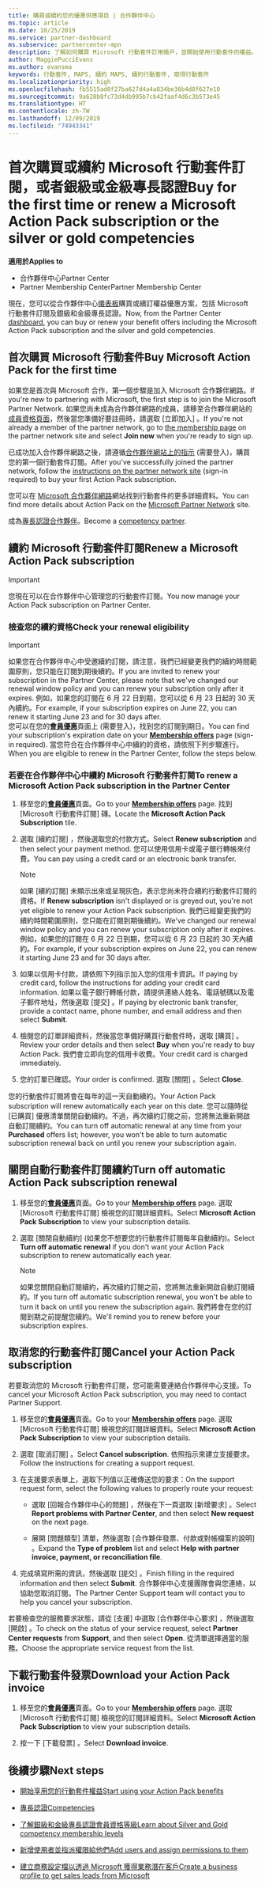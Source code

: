 ```yaml
---
title: 購買或續約您的優惠供應項目 | 合作夥伴中心
ms.topic: article
ms.date: 10/25/2019
ms.service: partner-dashboard
ms.subservice: partnercenter-mpn
description: 了解如何購買 Microsoft 行動套件訂用帳戶，並開始使用行動套件的權益。 同時了解如何更新、取消、檢視您的帳單等等。
author: MaggiePucciEvans
ms.author: evansma
keywords: 行動套件, MAPS, 續約 MAPS, 續約行動套件, 取得行動套件
ms.localizationpriority: high
ms.openlocfilehash: fb5515ad0f27ba627d4a4a834be36b4d8f627e10
ms.sourcegitcommit: 9a628b8fc73d4db995b7cb42faaf4d6c3b573e45
ms.translationtype: HT
ms.contentlocale: zh-TW
ms.lasthandoff: 12/09/2019
ms.locfileid: "74943341"
---
```

# <a name="buy-for-the-first-time-or-renew-a-microsoft-action-pack-subscription-or-the-silver-or-gold-competencies"></a><span data-ttu-id="502fa-105">首次購買或續約 Microsoft 行動套件訂閱，或者銀級或金級專長認證</span><span class="sxs-lookup"><span data-stu-id="502fa-105">Buy for the first time or renew a Microsoft Action Pack subscription or the silver or gold competencies</span></span>

<span data-ttu-id="502fa-106">**適用於**</span><span class="sxs-lookup"><span data-stu-id="502fa-106">**Applies to**</span></span>

-  <span data-ttu-id="502fa-107">合作夥伴中心</span><span class="sxs-lookup"><span data-stu-id="502fa-107">Partner Center</span></span>
-  <span data-ttu-id="502fa-108">Partner Membership Center</span><span class="sxs-lookup"><span data-stu-id="502fa-108">Partner Membership Center</span></span>

<span data-ttu-id="502fa-109">現在，您可以從合作夥伴中心[儀表板](https://docs.microsoft.com/partner-center/)購買或續訂權益優惠方案，包括 Microsoft 行動套件訂閱及銀級和金級專長認證。</span><span class="sxs-lookup"><span data-stu-id="502fa-109">Now, from the Partner Center [dashboard](https://docs.microsoft.com/partner-center/), you can buy or renew your benefit offers including the Microsoft Action Pack subscription and the silver and gold competencies.</span></span> 

## <a name="buy-microsoft-action-pack-for-the-first-time"></a><span data-ttu-id="502fa-110">首次購買 Microsoft 行動套件</span><span class="sxs-lookup"><span data-stu-id="502fa-110">Buy Microsoft Action Pack for the first time</span></span>

<span data-ttu-id="502fa-111">如果您是首次與 Microsoft 合作，第一個步驟是加入 Microsoft 合作夥伴網路。</span><span class="sxs-lookup"><span data-stu-id="502fa-111">If you're new to partnering with Microsoft, the first step is to join the Microsoft Partner Network.</span></span> <span data-ttu-id="502fa-112">如果您尚未成為合作夥伴網路的成員，請移至合作夥伴網站的[成員資格頁面](https://partner.microsoft.com/membership)，然後當您準備好要註冊時，請選取 [立即加入]  。</span><span class="sxs-lookup"><span data-stu-id="502fa-112">If you're not already a member of the partner network, go to [the membership page](https://partner.microsoft.com/membership) on the partner network site and select **Join now** when you're ready to sign up.</span></span> 

<span data-ttu-id="502fa-113">已成功加入合作夥伴網路之後，請遵循[合作夥伴網站上的指示](https://partner.microsoft.com/membership/action-pack) (需要登入)，購買您的第一個行動套件訂閱。</span><span class="sxs-lookup"><span data-stu-id="502fa-113">After you've successfully joined the partner network, follow the [instructions on the partner network site](https://partner.microsoft.com/membership/action-pack) (sign-in required) to buy your first Action Pack subscription.</span></span> 

<span data-ttu-id="502fa-114">您可以在 [Microsoft 合作夥伴網路](https://partner.microsoft.com/membership/internal-use-software#simple-tab-content-3)網站找到行動套件的更多詳細資料。</span><span class="sxs-lookup"><span data-stu-id="502fa-114">You can find more details about Action Pack on the [Microsoft Partner Network](https://partner.microsoft.com/membership/internal-use-software#simple-tab-content-3) site.</span></span>

<span data-ttu-id="502fa-115">成為[專長認證合作夥伴](https://partner.microsoft.com/membership/competencies)。</span><span class="sxs-lookup"><span data-stu-id="502fa-115">Become a [competency partner](https://partner.microsoft.com/membership/competencies).</span></span> 

## <a name="renew-a-microsoft-action-pack-subscription"></a><span data-ttu-id="502fa-116">續約 Microsoft 行動套件訂閱</span><span class="sxs-lookup"><span data-stu-id="502fa-116">Renew a Microsoft Action Pack subscription</span></span>

>[!IMPORTANT]
><span data-ttu-id="502fa-117">您現在可以在合作夥伴中心管理您的行動套件訂閱。</span><span class="sxs-lookup"><span data-stu-id="502fa-117">You now manage your Action Pack subscription on Partner Center.</span></span>

### <a name="check-your-renewal-eligibility"></a><span data-ttu-id="502fa-118">檢查您的續約資格</span><span class="sxs-lookup"><span data-stu-id="502fa-118">Check your renewal eligibility</span></span>

>[!IMPORTANT]
><span data-ttu-id="502fa-119">如果您在合作夥伴中心中受邀續約訂閱，請注意，我們已經變更我們的續約時間範圍原則，您只能在訂閱到期後續約。</span><span class="sxs-lookup"><span data-stu-id="502fa-119">If you are invited to renew your subscription in the Partner Center, please note that we've changed our renewal window policy and you can renew your subscription only after it expires.</span></span> <span data-ttu-id="502fa-120">例如，如果您的訂閱在 6 月 22 日到期，您可以從 6 月 23 日起的 30 天內續約。</span><span class="sxs-lookup"><span data-stu-id="502fa-120">For example, if your subscription expires on June 22, you can renew it starting June 23 and for 30 days after.</span></span>       
><span data-ttu-id="502fa-121">您可以在您的[**會員優惠**](https://partnercenter.microsoft.com/pcv/partnership/offers)頁面上 (需要登入)，找到您的訂閱到期日。</span><span class="sxs-lookup"><span data-stu-id="502fa-121">You can find your subscription's expiration date on your [**Membership offers**](https://partnercenter.microsoft.com/pcv/partnership/offers) page (sign-in required).</span></span> <span data-ttu-id="502fa-122">當您符合在合作夥伴中心中續約的資格，請依照下列步驟進行。</span><span class="sxs-lookup"><span data-stu-id="502fa-122">When you are eligible to renew in the Partner Center, follow the steps below.</span></span>  

### <a name="to-renew-a-microsoft-action-pack-subscription-in-the-partner-center"></a><span data-ttu-id="502fa-123">若要在合作夥伴中心中續約 Microsoft 行動套件訂閱</span><span class="sxs-lookup"><span data-stu-id="502fa-123">To renew a Microsoft Action Pack subscription in the Partner Center</span></span>

1. <span data-ttu-id="502fa-124">移至您的[**會員優惠**](https://partnercenter.microsoft.com/pcv/partnership/offers)頁面。</span><span class="sxs-lookup"><span data-stu-id="502fa-124">Go to your [**Membership offers**](https://partnercenter.microsoft.com/pcv/partnership/offers) page.</span></span> <span data-ttu-id="502fa-125">找到 [Microsoft 行動套件訂閱]  磚。</span><span class="sxs-lookup"><span data-stu-id="502fa-125">Locate the **Microsoft Action Pack Subscription** tile.</span></span>  

2. <span data-ttu-id="502fa-126">選取 [續約訂閱]  ，然後選取您的付款方式。</span><span class="sxs-lookup"><span data-stu-id="502fa-126">Select **Renew subscription** and then select your payment method.</span></span> <span data-ttu-id="502fa-127">您可以使用信用卡或電子銀行轉帳來付費。</span><span class="sxs-lookup"><span data-stu-id="502fa-127">You can pay using a credit card or an electronic bank transfer.</span></span>

    >[!NOTE]
    ><span data-ttu-id="502fa-128">如果 [續約訂閱]  未顯示出來或呈現灰色，表示您尚未符合續約行動套件訂閱的資格。</span><span class="sxs-lookup"><span data-stu-id="502fa-128">If **Renew subscription** isn't displayed or is greyed out, you're not yet eligible to renew your Action Pack subscription.</span></span> <span data-ttu-id="502fa-129">我們已經變更我們的續約時間範圍原則，您只能在訂閱到期後續約。</span><span class="sxs-lookup"><span data-stu-id="502fa-129">We've changed our renewal window policy and you can renew your subscription only after it expires.</span></span> <span data-ttu-id="502fa-130">例如，如果您的訂閱在 6 月 22 日到期，您可以從 6 月 23 日起的 30 天內續約。</span><span class="sxs-lookup"><span data-stu-id="502fa-130">For example, if your subscription expires on June 22, you can renew it starting June 23 and for 30 days after.</span></span>  

3. <span data-ttu-id="502fa-131">如果以信用卡付款，請依照下列指示加入您的信用卡資訊。</span><span class="sxs-lookup"><span data-stu-id="502fa-131">If paying by credit card, follow the instructions for adding your credit card information.</span></span> <span data-ttu-id="502fa-132">如果以電子銀行轉帳付款，請提供連絡人姓名、電話號碼以及電子郵件地址，然後選取 [提交]  。</span><span class="sxs-lookup"><span data-stu-id="502fa-132">If paying by electronic bank transfer, provide a contact name, phone number, and email address and then select **Submit**.</span></span> 
     
4. <span data-ttu-id="502fa-133">檢閱您的訂單詳細資料，然後當您準備好購買行動套件時，選取 [購買]  。</span><span class="sxs-lookup"><span data-stu-id="502fa-133">Review your order details and then select **Buy** when you're ready to buy Action Pack.</span></span> <span data-ttu-id="502fa-134">我們會立即向您的信用卡收費。</span><span class="sxs-lookup"><span data-stu-id="502fa-134">Your credit card is charged immediately.</span></span>

5. <span data-ttu-id="502fa-135">您的訂單已確認。</span><span class="sxs-lookup"><span data-stu-id="502fa-135">Your order is confirmed.</span></span> <span data-ttu-id="502fa-136">選取 [關閉]  。</span><span class="sxs-lookup"><span data-stu-id="502fa-136">Select **Close**.</span></span>

<span data-ttu-id="502fa-137">您的行動套件訂閱將會在每年的這一天自動續約。</span><span class="sxs-lookup"><span data-stu-id="502fa-137">Your Action Pack subscription will renew automatically each year on this date.</span></span> <span data-ttu-id="502fa-138">您可以隨時從 [已購買]  優惠清單關閉自動續約。不過，再次續約訂閱之前，您將無法重新開啟自動訂閱續約。</span><span class="sxs-lookup"><span data-stu-id="502fa-138">You can turn off automatic renewal at any time from your **Purchased** offers list; however, you won't be able to turn automatic subscription renewal back on until you renew your subscription again.</span></span> 


## <a name="turn-off-automatic-action-pack-subscription-renewal"></a><span data-ttu-id="502fa-139">關閉自動行動套件訂閱續約</span><span class="sxs-lookup"><span data-stu-id="502fa-139">Turn off automatic Action Pack subscription renewal</span></span>

1. <span data-ttu-id="502fa-140">移至您的[**會員優惠**](https://partnercenter.microsoft.com/pcv/partnership/offers)頁面。</span><span class="sxs-lookup"><span data-stu-id="502fa-140">Go to your [**Membership offers**](https://partnercenter.microsoft.com/pcv/partnership/offers) page.</span></span>  <span data-ttu-id="502fa-141">選取 [Microsoft 行動套件訂閱]  檢視您的訂閱詳細資料。</span><span class="sxs-lookup"><span data-stu-id="502fa-141">Select **Microsoft Action Pack Subscription** to view your subscription details.</span></span> 

2. <span data-ttu-id="502fa-142">選取 [關閉自動續約]  (如果您不想要您的行動套件訂閱每年自動續約)。</span><span class="sxs-lookup"><span data-stu-id="502fa-142">Select **Turn off automatic renewal** if you don't want your Action Pack subscription to renew automatically each year.</span></span> 

    >[!NOTE]
    ><span data-ttu-id="502fa-143">如果您關閉自動訂閱續約，再次續約訂閱之前，您將無法重新開啟自動訂閱續約。</span><span class="sxs-lookup"><span data-stu-id="502fa-143">If you turn off automatic subscription renewal, you won't be able to turn it back on until you renew the subscription again.</span></span> <span data-ttu-id="502fa-144">我們將會在您的訂閱到期之前提醒您續約。</span><span class="sxs-lookup"><span data-stu-id="502fa-144">We'll remind you to renew before your subscription expires.</span></span>


## <a name="cancel-your-action-pack-subscription"></a><span data-ttu-id="502fa-145">取消您的行動套件訂閱</span><span class="sxs-lookup"><span data-stu-id="502fa-145">Cancel your Action Pack subscription</span></span>

<span data-ttu-id="502fa-146">若要取消您的 Microsoft 行動套件訂閱，您可能需要連絡合作夥伴中心支援。</span><span class="sxs-lookup"><span data-stu-id="502fa-146">To cancel your Microsoft Action Pack subscription, you may need to contact Partner Support.</span></span>

1. <span data-ttu-id="502fa-147">移至您的[**會員優惠**](https://partnercenter.microsoft.com/pcv/partnership/offers)頁面。</span><span class="sxs-lookup"><span data-stu-id="502fa-147">Go to your [**Membership offers**](https://partnercenter.microsoft.com/pcv/partnership/offers) page.</span></span> <span data-ttu-id="502fa-148">選取 [Microsoft 行動套件訂閱]  檢視您的訂閱詳細資料。</span><span class="sxs-lookup"><span data-stu-id="502fa-148">Select **Microsoft Action Pack Subscription** to view your subscription details.</span></span> 

3. <span data-ttu-id="502fa-149">選取 [取消訂閱]  。</span><span class="sxs-lookup"><span data-stu-id="502fa-149">Select **Cancel subscription**.</span></span> <span data-ttu-id="502fa-150">依照指示來建立支援要求。</span><span class="sxs-lookup"><span data-stu-id="502fa-150">Follow the instructions for creating a support request.</span></span> 

4. <span data-ttu-id="502fa-151">在支援要求表單上，選取下列值以正確傳送您的要求：</span><span class="sxs-lookup"><span data-stu-id="502fa-151">On the support request form, select the following values to properly route your request:</span></span>

    -  <span data-ttu-id="502fa-152">選取 [回報合作夥伴中心的問題]  ，然後在下一頁選取 [新增要求]  。</span><span class="sxs-lookup"><span data-stu-id="502fa-152">Select **Report problems with Partner Center**, and then select **New request** on the next page.</span></span>

    -  <span data-ttu-id="502fa-153">展開 [問題類型]  清單，然後選取 [合作夥伴發票、付款或對帳檔案的說明]  。</span><span class="sxs-lookup"><span data-stu-id="502fa-153">Expand the **Type of problem** list and select **Help with partner invoice, payment, or reconciliation file**.</span></span> 

5. <span data-ttu-id="502fa-154">完成填寫所需的資訊，然後選取 [提交]  。</span><span class="sxs-lookup"><span data-stu-id="502fa-154">Finish filling in the required information and then select **Submit**.</span></span> <span data-ttu-id="502fa-155">合作夥伴中心支援團隊會與您連絡，以協助您取消訂閱。</span><span class="sxs-lookup"><span data-stu-id="502fa-155">The Partner Center Support team will contact you to help you cancel your subscription.</span></span>

<span data-ttu-id="502fa-156">若要檢查您的服務要求狀態，請從 [支援]  中選取 [合作夥伴中心要求]  ，然後選取 [開啟]  。</span><span class="sxs-lookup"><span data-stu-id="502fa-156">To check on the status of your service request, select **Partner Center requests** from **Support**, and then select **Open**.</span></span> <span data-ttu-id="502fa-157">從清單選擇適當的服務。</span><span class="sxs-lookup"><span data-stu-id="502fa-157">Choose the appropriate service request from the list.</span></span>  

## <a name="download-your-action-pack-invoice"></a><span data-ttu-id="502fa-158">下載行動套件發票</span><span class="sxs-lookup"><span data-stu-id="502fa-158">Download your Action Pack invoice</span></span>

1. <span data-ttu-id="502fa-159">移至您的[**會員優惠**](https://partnercenter.microsoft.com/pcv/partnership/offers)頁面。</span><span class="sxs-lookup"><span data-stu-id="502fa-159">Go to your [**Membership offers**](https://partnercenter.microsoft.com/pcv/partnership/offers) page.</span></span> <span data-ttu-id="502fa-160">選取 [Microsoft 行動套件訂閱]  檢視您的訂閱詳細資料。</span><span class="sxs-lookup"><span data-stu-id="502fa-160">Select **Microsoft Action Pack Subscription** to view your subscription details.</span></span> 

3. <span data-ttu-id="502fa-161">按一下 [下載發票]  。</span><span class="sxs-lookup"><span data-stu-id="502fa-161">Select **Download invoice**.</span></span>
 
## <a name="next-steps"></a><span data-ttu-id="502fa-162">後續步驟</span><span class="sxs-lookup"><span data-stu-id="502fa-162">Next steps</span></span>

-   [<span data-ttu-id="502fa-163">開始享用您的行動套件權益</span><span class="sxs-lookup"><span data-stu-id="502fa-163">Start using your Action Pack benefits</span></span>](manage-your-partner-network-benefits.md)

-   [<span data-ttu-id="502fa-164">專長認證</span><span class="sxs-lookup"><span data-stu-id="502fa-164">Competencies</span></span>](learn-about-competencies.md)

-   [<span data-ttu-id="502fa-165">了解銀級和金級專長認證會員資格等級</span><span class="sxs-lookup"><span data-stu-id="502fa-165">Learn about Silver and Gold competency membership levels</span></span>](https://partner.microsoft.com/membership/internal-use-software#simple-tab-content-2)

-   [<span data-ttu-id="502fa-166">新增使用者並指派權限給他們</span><span class="sxs-lookup"><span data-stu-id="502fa-166">Add users and assign permissions to them</span></span>](create-user-accounts-and-set-permissions.md)

-   [<span data-ttu-id="502fa-167">建立商務設定檔以透過 Microsoft 獲得業務潛在客戶</span><span class="sxs-lookup"><span data-stu-id="502fa-167">Create a business profile to get sales leads from Microsoft</span></span>](create-a-marketing-profile.md)



